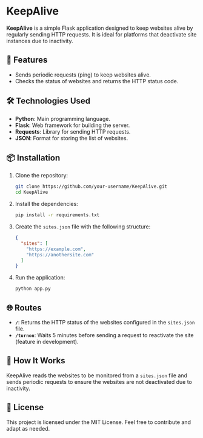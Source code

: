 
# KeepAlive

**KeepAlive** is a simple Flask application designed to keep websites alive by regularly sending HTTP requests. It is ideal for platforms that deactivate site instances due to inactivity.

## 🚀 Features

- Sends periodic requests (ping) to keep websites alive.
- Checks the status of websites and returns the HTTP status code.

## 🛠️ Technologies Used

- **Python**: Main programming language.
- **Flask**: Web framework for building the server.
- **Requests**: Library for sending HTTP requests.
- **JSON**: Format for storing the list of websites.

## 📦 Installation

1. Clone the repository:
   ```bash
   git clone https://github.com/your-username/KeepAlive.git
   cd KeepAlive
   ```

2. Install the dependencies:
   ```bash
   pip install -r requirements.txt
   ```

3. Create the `sites.json` file with the following structure:
   ```json
   {
     "sites": [
       "https://example.com",
       "https://anothersite.com"
     ]
   }
   ```

4. Run the application:
   ```bash
   python app.py
   ```

## 🌐 Routes

- **`/`**: Returns the HTTP status of the websites configured in the `sites.json` file.
- **`/turnon`**: Waits 5 minutes before sending a request to reactivate the site (feature in development).

## 📝 How It Works

KeepAlive reads the websites to be monitored from a `sites.json` file and sends periodic requests to ensure the websites are not deactivated due to inactivity.

## 📄 License

This project is licensed under the MIT License. Feel free to contribute and adapt as needed.
